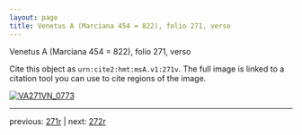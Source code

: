```yaml
---
layout: page
title: Venetus A (Marciana 454 = 822), folio 271, verso
---
```


Venetus A (Marciana 454 = 822), folio 271, verso

Cite this object as `urn:cite2:hmt:msA.v1:271v`.  The full image is linked to a citation tool you can use to cite regions of the image.

[![VA271VN_0773](http://www.homermultitext.org/iipsrv?IIIF=/project/homer/pyramidal/deepzoom/hmt/vaimg/2017a/VA271VN_0773.tif/full/800,/0/default.jpg)](http://www.homermultitext.org/ict2/?urn=urn:cite2:hmt:vaimg.2017a:VA271VN_0773) 

---

previous:  [271r](../271r/) | next: [272r](../272r/)